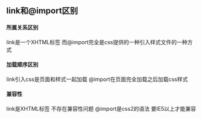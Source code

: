link和@import区别
---
#### 所属关系区别
link是一个XHTML标签 而@import完全是css提供的一种引入样式文件的一种方式

#### 加载顺序区别
link引入css是页面和样式一起加载 @import在页面完全加载之后加载css样式

#### 兼容性
 link是XHTML标签 不存在兼容性问题 @import是css2的语法 要IE5以上才能兼容

 
